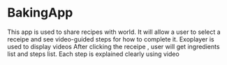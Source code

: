 # BakingApp
This app is used to share recipes with world.
It will allow a user to select a receipe and see video-guided steps for how to complete it.
Exoplayer is used to display videos
After clicking the receipe , user will get ingredients list and steps list.
Each step is explained clearly using video
